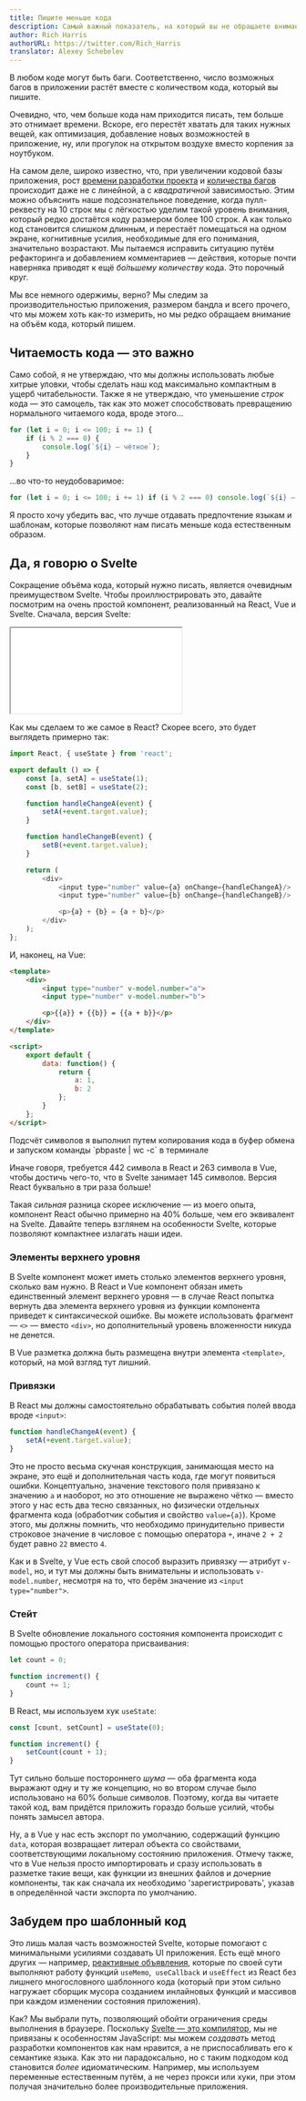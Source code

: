 ```yaml
---
title: Пишите меньше кода
description: Самый важный показатель, на который вы не обращаете внимания
author: Rich Harris
authorURL: https://twitter.com/Rich_Harris
translator: Alexey Schebelev
---
```


В любом коде могут быть баги. Соответственно, число возможных багов в приложении растёт вместе с количеством кода, который вы пишите.

Очевидно, что, чем больше кода нам приходится писать, тем больше это отнимает времени. Вскоре, его перестёт хватать для таких нужных вещей, как оптимизация, добавление новых возможностей в приложение, ну, или прогулок на открытом воздухе вместо корпения за ноутбуком.

На самом деле, широко известно, что, при увеличении кодовой базы приложения, рост [времени разработки проекта](https://blog.codinghorror.com/diseconomies-of-scale-and-lines-of-code/) и [количества багов](https://www.mayerdan.com/ruby/2012/11/11/bugs-per-line-of-code-ratio) происходит даже не с линейной, а с *квадратичной* зависимостью. Этим можно объяснить наше подсознательное поведение, когда пулл-реквесту на 10 строк мы с лёгкостью уделим такой уровень внимания, который редко достаётся коду размером более 100 строк. А как только код становится слишком длинным, и перестаёт помещаться на одном экране, когнитивные усилия, необходимые для его понимания, значительно возрастают. Мы пытаемся исправить ситуацию путём рефакторинга и добавлением комментариев — действия, которые почти наверняка приводят к ещё *бо́льшему количеству* кода. Это порочный круг.

Мы все немного одержимы, верно? Мы следим за производительностью приложения, размером бандла и всего прочего, что мы можем хоть как-то измерить, но мы редко обращаем внимание на объём кода, который пишем.


## Читаемость кода — это важно

Само собой, я не утверждаю, что мы должны использовать любые хитрые уловки, чтобы сделать наш код максимально компактным в ущерб читабельности. Также я не утверждаю, что уменьшение *строк* кода — это самоцель, так как это может способствовать превращению нормального читаемого кода, вроде этого...

```js
for (let i = 0; i <= 100; i += 1) {
	if (i % 2 === 0) {
		console.log(`${i} — чётное`);
	}
}
```

...во что-то неудобоваримое:

```js
for (let i = 0; i <= 100; i += 1) if (i % 2 === 0) console.log(`${i} — чётное`);
```

Я просто хочу убедить вас, что лучше отдавать предпочтение языкам и шаблонам, которые позволяют нам писать меньше кода естественным образом.

## Да, я говорю о Svelte

Сокращение объёма кода, который нужно писать, является очевидным преимуществом Svelte. Чтобы проиллюстрировать это, давайте посмотрим на очень простой компонент, реализованный на React, Vue и Svelte. Сначала, версия Svelte:

<div class="max">
	<iframe
		title="Пример простого компонента"
		src="/repl/embed?example=blog-write-less-code"
		scrolling="no"
	></iframe>
</div>

Как мы сделаем то же самое в React? Скорее всего, это будет выглядеть примерно так:

```js
import React, { useState } from 'react';

export default () => {
	const [a, setA] = useState(1);
	const [b, setB] = useState(2);

	function handleChangeA(event) {
		setA(+event.target.value);
	}

	function handleChangeB(event) {
		setB(+event.target.value);
	}

	return (
		<div>
			<input type="number" value={a} onChange={handleChangeA}/>
			<input type="number" value={b} onChange={handleChangeB}/>

			<p>{a} + {b} = {a + b}</p>
		</div>
	);
};
```

И, наконец, на Vue:

```html
<template>
	<div>
		<input type="number" v-model.number="a">
		<input type="number" v-model.number="b">

		<p>{{a}} + {{b}} = {{a + b}}</p>
	</div>
</template>

<script>
	export default {
		data: function() {
			return {
				a: 1,
				b: 2
			};
		}
	};
</script>
```

<aside>
	<p>Подсчёт символов я выполнил путем копирования кода в буфер обмена и запуском команды `pbpaste | wc -c` в терминале</p>
</aside>

Иначе говоря, требуется 442 символа в React и 263 символа в Vue, чтобы достичь чего-то, что в Svelte занимает 145 символов. Версия React буквально в три раза больше!

Такая *сильная* разница скорее исключение — из моего опыта, компонент React обычно примерно на 40% больше, чем его эквивалент на Svelte. Давайте теперь взглянем на особенности Svelte, которые позволяют компактнее излагать наши идеи.


### Элементы верхнего уровня

В Svelte компонент может иметь столько элементов верхнего уровня, сколько вам нужно. В React и Vue компонент обязан иметь единственный элемент верхнего уровня — в случае React попытка вернуть два элемента верхнего уровня из функции компонента приведет к синтаксической ошибке. Вы можете использовать фрагмент — `<>` — вместо `<div>`, но дополнительный уровень вложенности никуда не денется.

В Vue разметка должна быть размещена внутри элемента `<template>`, который, на мой взгляд тут лишний.


### Привязки

В React мы должны самостоятельно обрабатывать события полей ввода вроде `<input>`:

```js
function handleChangeA(event) {
	setA(+event.target.value);
}
```

Это не просто весьма скучная конструкция, занимающая место на экране, это ещё и дополнительная часть кода, где могут появиться ошибки. Концептуально, значение текстового поля привязано к значению `a` и наоборот, но это отношение не выражено чётко — вместо этого у нас есть два тесно связанных, но физически отдельных фрагмента кода (обработчик события и свойство `value={a}`). Кроме этого, мы должны помнить, что необходимо принудительно привести строковое значение в числовое с помощью оператора `+`, иначе `2 + 2` будет равно `22` вместо `4`.

Как и в Svelte, у Vue есть свой способ выразить привязку — атрибут `v-model`, но, и тут мы должны быть внимательны и использовать `v-model.number`, несмотря на то, что берём значение из `<input type="number">`.


### Стейт

В Svelte обновление локального состояния компонента происходит с помощью простого оператора присваивания:

```js
let count = 0;

function increment() {
	count += 1;
}
```

В React, мы используем хук `useState`:

```js
const [count, setCount] = useState(0);

function increment() {
	setCount(count + 1);
}
```

Тут сильно больше постороннего *шума* — оба фрагмента кода выражают одну и ту же концепцию, но во втором случае было использовано на 60% больше символов. Поэтому, когда вы читаете такой код, вам придётся приложить гораздо больше усилий, чтобы понять замысел автора.

Ну, а в Vue у нас есть экспорт по умолчанию, содержащий функцию `data`, которая возвращает литерал объекта со свойствами, соответствующими локальному состоянию приложения. Отмечу также, что в Vue нельзя просто импортировать и сразу использовать в разметке такие вещи, как функции из внешних файлов и дочерние компоненты, так как сначала их необходимо 'зарегистрировать', указав в определённой части экспорта по умолчанию.


## Забудем про шаблонный код

Это лишь малая часть возможностей Svelte, которые помогают с минимальными усилиями создавать UI приложения. Есть ещё много других — например, [реактивные объявления](tutorial/reactive-declarations), которые по своей сути выполняют работу функций `useMemo`,` useCallback` и `useEffect` из React без лишнего многословного шаблонного кода (который при этом сильно нагружает сборщик мусора созданием инлайновых функций и массивов при каждом изменении состояния приложения).

Как? Мы выбрали путь, позволяющий обойти ограничения среды выполнения в браузере. Поскольку [Svelte — это компилятор](blog/frameworks-without-the-framework), мы не привязаны к особенностям JavaScript: мы можем *создавать* метод разработки компонентов как нам нравится, а не приспосабливать его к семантике языка. Как это ни парадоксально, но с таким подходом код становится *более* идиоматическим. Например, мы используем переменные естественным путём, а не через прокси или хуки, при этом получая значительно более производительные приложения.